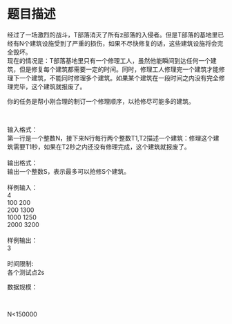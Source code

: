 # 题目描述


经过了一场激烈的战斗，T部落消灭了所有z部落的入侵者。但是T部落的基地里已经有N个建筑设施受到了严重的损伤，如果不尽快修复的话，这些建筑设施将会完全毁坏。<br/>
现在的情况是：T部落基地里只有一个修理工人，虽然他能瞬间到达任何一个建筑，但是修复每个建筑都需要一定的时间。同时，修理工人修理完一个建筑才能修理下一个建筑，不能同时修理多个建筑。如果某个建筑在一段时间之内没有完全修理完毕，这个建筑就报废了。<br/>
<p>
你的任务是帮小刚合理的制订一个修理顺序，以抢修尽可能多的建筑。
</p>
<p>
<br/>
</p>
<p>
输入格式：<br/>
第一行是一个整数N，接下来N行每行两个整数T1,T2描述一个建筑：修理这个建筑需要T1秒，如果在T2秒之内还没有修理完成，这个建筑就报废了。<br/>
<br/>
输出格式：<br/>
输出一个整数S，表示最多可以抢修S个建筑。<br/>
<br/>
样例输入：<br/>
4<br/>
100 200<br/>
200 1300<br/>
1000 1250<br/>
2000 3200<br/>
<br/>
样例输出：<br/>
3<br/>
<br/>
时间限制:<br/>
各个测试点2s
</p>
<div>
<p>
数据规模：
</p>
<p>
<br/>
</p>
<p>
N&lt;150000
</p>
</div>
<p>
<br/>
</p>
